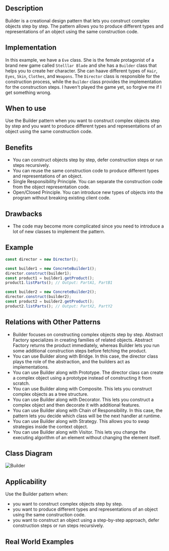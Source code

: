 ## Description
Builder is a creational design pattern that lets you construct complex objects step by step. The pattern allows you to produce different types and representations of an object using the same construction code.

## Implementation
In this example, we have a `Eve` class. She is the female protagonist of a brand new game called `Stelllar Blade` and she has a `Builder` class that helps you to create her character. She can haave different types of `Hair`, `Eyes`, `Skin`, `Clothes`, and `Weapons`. The `Director` class is responsible for the construction process, while the `Builder` class provides the implementation for the construction steps. I haven't played the game yet, so forgive me if I get something wrong. 

## When to use
Use the Builder pattern when you want to construct complex objects step by step and you want to produce different types and representations of an object using the same construction code.

## Benefits
- You can construct objects step by step, defer construction steps or run steps recursively.
- You can reuse the same construction code to produce different types and representations of an object.
- Single Responsibility Principle. You can separate the construction code from the object representation code.
- Open/Closed Principle. You can introduce new types of objects into the program without breaking existing client code.

## Drawbacks
- The code may become more complicated since you need to introduce a lot of new classes to implement the pattern.

## Example
```typescript
const director = new Director();

const builder1 = new ConcreteBuilder1();
director.construct(builder1);
const product1 = builder1.getProduct();
product1.listParts(); // Output: PartA1, PartB1

const builder2 = new ConcreteBuilder2();
director.construct(builder2);
const product2 = builder2.getProduct();
product2.listParts(); // Output: PartX2, PartY2
```

## Relations with Other Patterns
- Builder focuses on constructing complex objects step by step. Abstract Factory specializes in creating families of related objects. Abstract Factory returns the product immediately, whereas Builder lets you run some additional construction steps before fetching the product.
- You can use Builder along with Bridge. In this case, the director class plays the role of the abstraction, and the builders act as implementations.
- You can use Builder along with Prototype. The director class can create a complex object using a prototype instead of constructing it from scratch.
- You can use Builder along with Composite. This lets you construct complex objects as a tree structure.
- You can use Builder along with Decorator. This lets you construct a complex object and then decorate it with additional features.
- You can use Builder along with Chain of Responsibility. In this case, the pattern lets you decide which class will be the next handler at runtime.
- You can use Builder along with Strategy. This allows you to swap strategies inside the context object.
- You can use Builder along with Visitor. This lets you change the executing algorithm of an element without changing the element itself.

## Class Diagram
![Builder](https://media.geeksforgeeks.org/wp-content/uploads/uml-of-builedr.jpg)

## Applicability
Use the Builder pattern when:
- you want to construct complex objects step by step.
- you want to produce different types and representations of an object using the same construction code.
- you want to construct an object using a step-by-step approach, defer construction steps or run steps recursively.

## Real World Examples